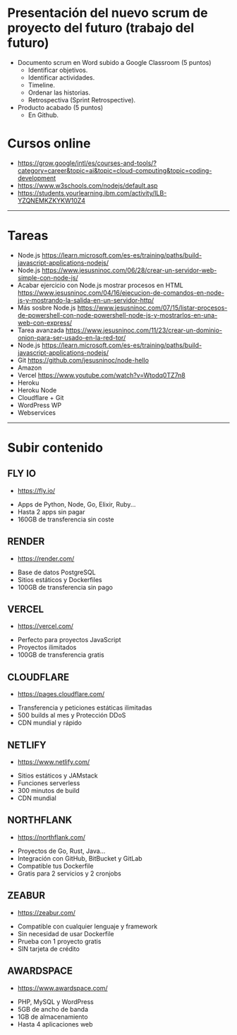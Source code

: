 # Presentación del nuevo scrum de proyecto del futuro (trabajo del futuro)
- Documento scrum en Word subido a Google Classroom (5 puntos)
  - Identificar objetivos.
  - Identificar actividades.
  - Timeline.
  - Ordenar las historias.
  - Retrospectiva (Sprint Retrospective).
- Producto acabado (5 puntos)
  - En Github.

# Cursos online
* https://grow.google/intl/es/courses-and-tools/?category=career&topic=ai&topic=cloud-computing&topic=coding-development
* https://www.w3schools.com/nodejs/default.asp
* https://students.yourlearning.ibm.com/activity/ILB-YZQNEMKZKYKW10Z4

-------------------

# Tareas
- Node.js https://learn.microsoft.com/es-es/training/paths/build-javascript-applications-nodejs/
- Node.js https://www.jesusninoc.com/06/28/crear-un-servidor-web-simple-con-node-js/
- Acabar ejercicio con Node.js mostrar procesos en HTML https://www.jesusninoc.com/04/16/ejecucion-de-comandos-en-node-js-y-mostrando-la-salida-en-un-servidor-http/
- Más sosbre Node.js https://www.jesusninoc.com/07/15/listar-procesos-de-powershell-con-node-powershell-node-js-y-mostrarlos-en-una-web-con-express/
- Tarea avanzada https://www.jesusninoc.com/11/23/crear-un-dominio-onion-para-ser-usado-en-la-red-tor/
- Node.js https://learn.microsoft.com/es-es/training/paths/build-javascript-applications-nodejs/
- Git https://github.com/jesusninoc/node-hello
- Amazon
- Vercel https://www.youtube.com/watch?v=Wtodq0TZ7n8
- Heroku
- Heroku Node
- Cloudflare + Git
- WordPress WP
- Webservices

--------------------

# Subir contenido
## FLY IO
* https://fly.io/
- Apps de Python, Node, Go, Elixir, Ruby...
-  Hasta 2 apps sin pagar
-   160GB de transferencia sin coste

## RENDER
* https://render.com/
- Base de datos PostgreSQL
- Sitios estáticos y Dockerfiles
- 100GB de transferencia sin pago

## VERCEL
* https://vercel.com/
- Perfecto para proyectos JavaScript
- Proyectos ilimitados
- 100GB de transferencia gratis

## CLOUDFLARE
* https://pages.cloudflare.com/
- Transferencia y peticiones estáticas ilimitadas
- 500 builds al mes y Protección DDoS
- CDN mundial y rápido

## NETLIFY
* https://www.netlify.com/
- Sitios estáticos y JAMstack
- Funciones serverless
- 300 minutos de build
- CDN mundial
  
## NORTHFLANK
* https://northflank.com/
- Proyectos de Go, Rust, Java...
- Integración con GitHub, BitBucket y GitLab
- Compatible tus Dockerfile
- Gratis para 2 servicios y 2 cronjobs

## ZEABUR
* https://zeabur.com/
- Compatible con cualquier lenguaje y framework
- Sin necesidad de usar Dockerfile
- Prueba con 1 proyecto gratis
- SIN tarjeta de crédito

## AWARDSPACE
* https://www.awardspace.com/
- PHP, MySQL y WordPress
- 5GB de ancho de banda
- 1GB de almacenamiento
- Hasta 4 aplicaciones web
